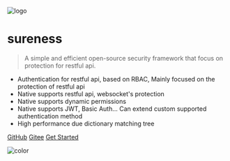 ![logo](../_media/favicon.ico)

# sureness

> A simple and efficient open-source security framework that focus on protection for restful api.

- Authentication for restful api, based on RBAC, Mainly focused on the protection of restful api 
- Native supports  restful api, websocket's protection  
- Native supports dynamic permissions  
- Native supports JWT, Basic Auth... Can extend custom supported authentication method  
- High performance due dictionary matching tree  

[GitHub](https://github.com/tomsun28/sureness/)
[Gitee](https://gitee.com/tomsun28/sureness/)
[Get Started](/en/README.md)

![color](#e3f1ec)